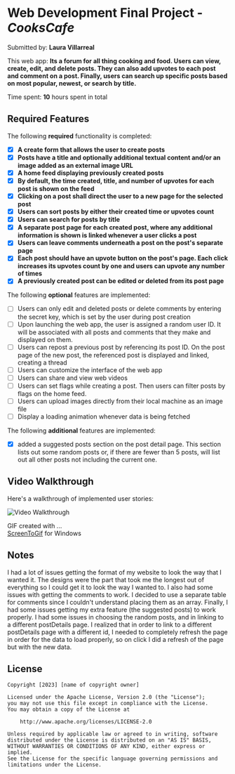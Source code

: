 # Web Development Final Project - *CooksCafe*

Submitted by: **Laura Villarreal**

This web app: **Its a forum for all thing cooking and food. Users can view, create, edit, and delete posts. They can also add upvotes to each post and comment on
a post. Finally, users can search up specific posts based on most popular, newest, or search by title.**

Time spent: **10** hours spent in total

## Required Features

The following **required** functionality is completed:

- [X] **A create form that allows the user to create posts**
- [X] **Posts have a title and optionally additional textual content and/or an image added as an external image URL**
- [X] **A home feed displaying previously created posts**
- [X] **By default, the time created, title, and number of upvotes for each post is shown on the feed**
- [X] **Clicking on a post shall direct the user to a new page for the selected post**
- [X] **Users can sort posts by either their created time or upvotes count**
- [X] **Users can search for posts by title**
- [X] **A separate post page for each created post, where any additional information is shown is linked whenever a user clicks a post**
- [X] **Users can leave comments underneath a post on the post's separate page**
- [X] **Each post should have an upvote button on the post's page. Each click increases its upvotes count by one and users can upvote any number of times**
- [X] **A previously created post can be edited or deleted from its post page**

The following **optional** features are implemented:

- [ ] Users can only edit and deleted posts or delete comments by entering the secret key, which is set by the user during post creation
- [ ] Upon launching the web app, the user is assigned a random user ID. It will be associated with all posts and comments that they make and displayed on them.
- [ ] Users can repost a previous post by referencing its post ID. On the post page of the new post, the referenced post is displayed and linked, creating a thread
- [ ] Users can customize the interface of the web app
- [ ] Users can share and view web videos
- [ ] Users can set flags while creating a post. Then users can filter posts by flags on the home feed.
- [ ] Users can upload images directly from their local machine as an image file
- [ ] Display a loading animation whenever data is being fetched

The following **additional** features are implemented:

* [X] added a suggested posts section on the post detail page. This section lists out some random posts or, if there are fewer than 5 posts, will list out all other posts not including the current one.

## Video Walkthrough

Here's a walkthrough of implemented user stories:

<img src='https://github.com/LauraVillarr/Web_102_Project8_HobbyHub/blob/master/project_8_walkthrough.gif' title='Video Walkthrough' width='' alt='Video Walkthrough' />

<!-- Replace this with whatever GIF tool you used! -->
GIF created with ...  
[ScreenToGif](https://www.screentogif.com/) for Windows

## Notes

I had a lot of issues getting the format of my website to look the way that I wanted it. The designs were the part that took me the longest out of everything so
I could get it to look the way I wanted to. I also had some issues with getting the comments to work. I decided to use a separate table for comments since I couldn't
understand placing them as an array. Finally, I had some issues getting my extra feature (the suggested posts) to work properly. I had some issues in choosing the random
posts, and in linking to a different postDetails page. I realized that in order to link to a different postDetails page with a different id, I needed to completely
refresh the page in order for the data to load properly, so on click I did a refresh of the page but with the new data.

## License

    Copyright [2023] [name of copyright owner]

    Licensed under the Apache License, Version 2.0 (the "License");
    you may not use this file except in compliance with the License.
    You may obtain a copy of the License at

        http://www.apache.org/licenses/LICENSE-2.0

    Unless required by applicable law or agreed to in writing, software
    distributed under the License is distributed on an "AS IS" BASIS,
    WITHOUT WARRANTIES OR CONDITIONS OF ANY KIND, either express or implied.
    See the License for the specific language governing permissions and
    limitations under the License.

